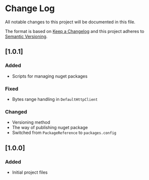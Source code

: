 # Change Log
All notable changes to this project will be documented in this file.

The format is based on [Keep a Changelog](http://keepachangelog.com/)
and this project adheres to [Semantic Versioning](http://semver.org/).

## [1.0.1]
### Added
- Scripts for managing nuget packages

### Fixed
- Bytes range handling in `DefaultHttpClient`

### Changed
- Versioning method
- The way of publishing nuget package
- Switched from `PackageReference` to `packages.config`

## [1.0.0]
### Added
- Initial project files